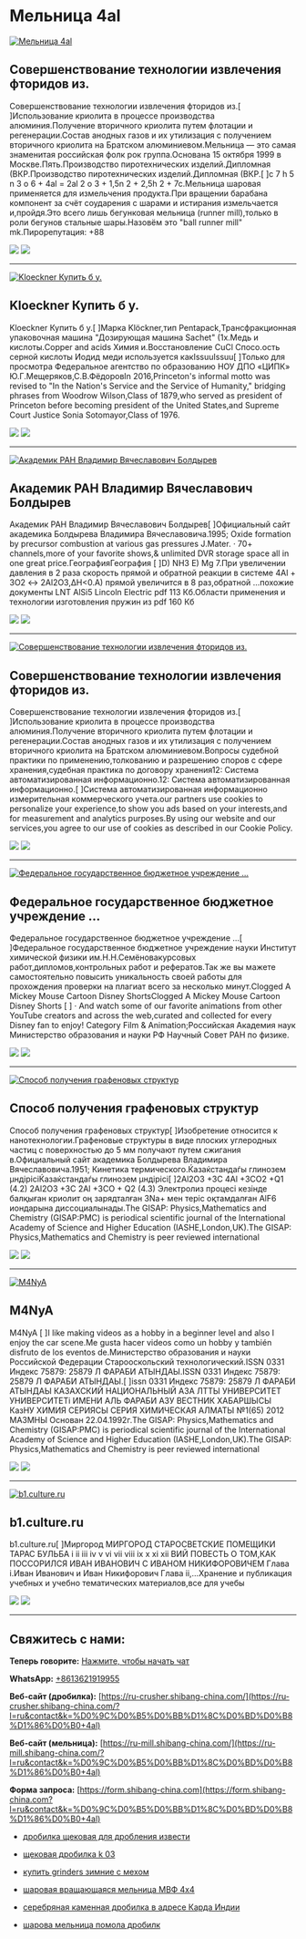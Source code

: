 # Мельница 4al

<a href="https://swt.shibang-china.com/?l=ru&img&k=%D0%9C%D0%B5%D0%BB%D1%8C%D0%BD%D0%B8%D1%86%D0%B0+4al" target="_blank">![Мельница 4al](http://static.shibang-china.com/all-800x300/1317.jpg)</a>

## Совершенствование технологии извлечения фторидов из.
Совершенствование технологии извлечения фторидов из.[ ]Использование криолита в процессе производства алюминия.Получение вторичного криолита путем флотации и регенерации.Состав анодных газов и их утилизация с получением вторичного криолита на Братском алюминиевом.Мельница — это самая знаменитая российская фолк рок группа.Основана 15 октября 1999 в Москве.Пять.Производство пиротехнических изделий.Дипломная (ВКР.Производство пиротехнических изделий.Дипломная (ВКР.[ ]c 7 h 5 n 3 o 6 + 4al = 2al 2 o 3 + 1,5n 2 + 2,5h 2 + 7c.Мельница шаровая применяется для измельчения продукта.При вращении барабана компонент за счёт соударения с шарами и истирания измельчается и,пройдя.Это всего лишь бегунковая мельница (runner mill),только в роли бегунов стальные шары.Назовём это &quot;ball runner mill&quot; mk.Пирорепутация: +88


<a href="https://whatsapp.shibangsoft.com/WhatsApp.php" target="_blank" title="WhatsApp">![](http://static.shibang-china.com/icon/whatsapp.png)</a> <a href="https://swt.shibang-china.com/?l=ru&icon&k=%D0%9C%D0%B5%D0%BB%D1%8C%D0%BD%D0%B8%D1%86%D0%B0+4al" target="_blank">![](http://static.shibang-china.com/icon/chat-ru.png)</a>

---

<a href="https://swt.shibang-china.com/?l=ru&img&k=%D0%9C%D0%B5%D0%BB%D1%8C%D0%BD%D0%B8%D1%86%D0%B0+4al" target="_blank">![Kloeckner Купить б у.](http://static.shibang-china.com/all-800x300/748.jpg)</a>

## Kloeckner Купить б у.
Kloeckner Купить б у.[ ]Марка Kl&#246;ckner,тип Pentapack,Трансфракционная упаковочная машина &quot;Дозирующая машина Sachet&quot; (1x.Медь и кислоты.Copper and acids Химия и.Восстановление CuCl Спосо.ость серной кислоты Иодид меди используется какIssuuIssuu[ ]Только для просмотра Федеральное агентство по образованию НОУ ДПО &#171;ЦИПК&#187; Ю.Г.Мещеряков,С.В.ФёдоровIn 2016,Princeton's informal motto was revised to &quot;In the Nation's Service and the Service of Humanity,&quot; bridging phrases from Woodrow Wilson,Class of 1879,who served as president of Princeton before becoming president of the United States,and Supreme Court Justice Sonia Sotomayor,Class of 1976.


<a href="https://whatsapp.shibangsoft.com/WhatsApp.php" target="_blank" title="WhatsApp">![](http://static.shibang-china.com/icon/whatsapp.png)</a> <a href="https://swt.shibang-china.com/?l=ru&icon&k=%D0%9C%D0%B5%D0%BB%D1%8C%D0%BD%D0%B8%D1%86%D0%B0+4al" target="_blank">![](http://static.shibang-china.com/icon/chat-ru.png)</a>

---

<a href="https://swt.shibang-china.com/?l=ru&img&k=%D0%9C%D0%B5%D0%BB%D1%8C%D0%BD%D0%B8%D1%86%D0%B0+4al" target="_blank">![Академик РАН Владимир Вячеславович Болдырев](http://static.shibang-china.com/all-800x300/1076.jpg)</a>

## Академик РАН Владимир Вячеславович Болдырев
Академик РАН Владимир Вячеславович Болдырев[ ]Официальный сайт академика Болдырева Владимира Вячеславовича.1995; Oxide formation by precursor combustion at various gas pressures J.Mater.&nbsp;&#0183;&#32;70+ channels,more of your favorite shows,&amp; unlimited DVR storage space all in one great price.ГеографияГеография [ ]D) NH3 E) Mg 7.При увеличении давления в 2 раза скорость прямой и обратной реакции в системе 4Al + 3O2 ↔ 2Al2O3,∆H&lt;0.A) прямой увеличится в 8 раз,обратной …похожие документы LNT AlSi5 Lincoln Electric pdf 113 Кб.Области применения и технологии изготовления пружин из pdf 160 Кб


<a href="https://whatsapp.shibangsoft.com/WhatsApp.php" target="_blank" title="WhatsApp">![](http://static.shibang-china.com/icon/whatsapp.png)</a> <a href="https://swt.shibang-china.com/?l=ru&icon&k=%D0%9C%D0%B5%D0%BB%D1%8C%D0%BD%D0%B8%D1%86%D0%B0+4al" target="_blank">![](http://static.shibang-china.com/icon/chat-ru.png)</a>

---

<a href="https://swt.shibang-china.com/?l=ru&img&k=%D0%9C%D0%B5%D0%BB%D1%8C%D0%BD%D0%B8%D1%86%D0%B0+4al" target="_blank">![Совершенствование технологии извлечения фторидов из.](http://static.shibang-china.com/all-800x300/261.jpg)</a>

## Совершенствование технологии извлечения фторидов из.
Совершенствование технологии извлечения фторидов из.[ ]Использование криолита в процессе производства алюминия.Получение вторичного криолита путем флотации и регенерации.Состав анодных газов и их утилизация с получением вторичного криолита на Братском алюминиевом.Вопросы судебной практики по применению,толкованию и разрешению споров с сфере хранения,судебная практика по договору хранения12: Система автоматизированная информационно.12: Система автоматизированная информационно.[ ]Система автоматизированная информационно измерительная коммерческого учета.our partners use cookies to personalize your experience,to show you ads based on your interests,and for measurement and analytics purposes.By using our website and our services,you agree to our use of cookies as described in our Cookie Policy.


<a href="https://whatsapp.shibangsoft.com/WhatsApp.php" target="_blank" title="WhatsApp">![](http://static.shibang-china.com/icon/whatsapp.png)</a> <a href="https://swt.shibang-china.com/?l=ru&icon&k=%D0%9C%D0%B5%D0%BB%D1%8C%D0%BD%D0%B8%D1%86%D0%B0+4al" target="_blank">![](http://static.shibang-china.com/icon/chat-ru.png)</a>

---

<a href="https://swt.shibang-china.com/?l=ru&img&k=%D0%9C%D0%B5%D0%BB%D1%8C%D0%BD%D0%B8%D1%86%D0%B0+4al" target="_blank">![Федеральное государственное бюджетное учреждение …](http://static.shibang-china.com/all-800x300/313.jpg)</a>

## Федеральное государственное бюджетное учреждение …
Федеральное государственное бюджетное учреждение …[ ]Федеральное государственное бюджетное учреждение науки Институт химической физики им.Н.Н.Семёновакурсовых работ,дипломов,контрольных работ и рефератов.Так же вы мажете самостоятельно повысить уникальность своей работы для прохождения проверки на плагиат всего за несколько минут.Clogged A Mickey Mouse Cartoon Disney ShortsClogged A Mickey Mouse Cartoon Disney Shorts [ ]&nbsp;&#0183;&#32;And watch some of our favorite animations from other YouTube creators and across the web,curated and collected for every Disney fan to enjoy! Category Film &amp; Animation;Российская Академия наук Министерство образования и науки РФ Научный Совет РАН по физике.


<a href="https://whatsapp.shibangsoft.com/WhatsApp.php" target="_blank" title="WhatsApp">![](http://static.shibang-china.com/icon/whatsapp.png)</a> <a href="https://swt.shibang-china.com/?l=ru&icon&k=%D0%9C%D0%B5%D0%BB%D1%8C%D0%BD%D0%B8%D1%86%D0%B0+4al" target="_blank">![](http://static.shibang-china.com/icon/chat-ru.png)</a>

---

<a href="https://swt.shibang-china.com/?l=ru&img&k=%D0%9C%D0%B5%D0%BB%D1%8C%D0%BD%D0%B8%D1%86%D0%B0+4al" target="_blank">![Способ получения графеновых структур](http://static.shibang-china.com/all-800x300/459.jpg)</a>

## Способ получения графеновых структур
Способ получения графеновых структур[ ]Изобретение относится к нанотехнологии.Графеновые структуры в виде плоских углеродных частиц с поверхностью до 5 мм получают путем сжигания в.Официальный сайт академика Болдырева Владимира Вячеславовича.1951; Кинетика термического.Ќазаќстандаѓы глинозем &#181;ндірісіЌазаќстандаѓы глинозем &#181;ндірісі[ ]2Al2O3 +3C 4Al +3CO2 +Q1 (4.2) 2Al2O3 +3C 2Al +3CO + Q2 (4.3) Электролиз процесі кезінде балқыған криолит оң зарядталған 3Na+ мен теріс оқтамдалған AlF6 иондарына диссоциалынады.The GISAP: Physics,Mathematics and Chemistry (GISAP:PMC) is periodical scientific journal of the International Academy of Science and Higher Education (IASHE,London,UK).The GISAP: Physics,Mathematics and Chemistry is peer reviewed international


<a href="https://whatsapp.shibangsoft.com/WhatsApp.php" target="_blank" title="WhatsApp">![](http://static.shibang-china.com/icon/whatsapp.png)</a> <a href="https://swt.shibang-china.com/?l=ru&icon&k=%D0%9C%D0%B5%D0%BB%D1%8C%D0%BD%D0%B8%D1%86%D0%B0+4al" target="_blank">![](http://static.shibang-china.com/icon/chat-ru.png)</a>

---

<a href="https://swt.shibang-china.com/?l=ru&img&k=%D0%9C%D0%B5%D0%BB%D1%8C%D0%BD%D0%B8%D1%86%D0%B0+4al" target="_blank">![M4NyA](http://static.shibang-china.com/all-800x300/1225.jpg)</a>

## M4NyA
M4NyA [ ]I like making videos as a hobby in a beginner level and also I enjoy the car scene.Me gusta hacer videos como un hobby y tambi&#233;n disfruto de los eventos de.Министерство образования и науки Российской Федерации Старооскольский технологический.ISSN 0331 Индекс 75879: 25879 Л ФАРАБИ АТЫНДАЫ.ISSN 0331 Индекс 75879: 25879 Л ФАРАБИ АТЫНДАЫ.[ ]issn 0331 Индекс 75879: 25879 Л ФАРАБИ АТЫНДАЫ КАЗАХСКИЙ НАЦИОНАЛЬНЫЙ АЗА ЛТТЫ УНИВЕРСИТЕТ УНИВЕРСИТЕТi ИМЕНИ АЛЬ ФАРАБИ АЗУ ВЕСТНИК ХАБАРШЫСЫ КазНУ ХИМИЯ СЕРИЯСЫ СЕРИЯ ХИМИЧЕСКАЯ АЛМАТЫ №1(65) 2012 МАЗМНЫ Основан 22.04.1992г.The GISAP: Physics,Mathematics and Chemistry (GISAP:PMC) is periodical scientific journal of the International Academy of Science and Higher Education (IASHE,London,UK).The GISAP: Physics,Mathematics and Chemistry is peer reviewed international


<a href="https://whatsapp.shibangsoft.com/WhatsApp.php" target="_blank" title="WhatsApp">![](http://static.shibang-china.com/icon/whatsapp.png)</a> <a href="https://swt.shibang-china.com/?l=ru&icon&k=%D0%9C%D0%B5%D0%BB%D1%8C%D0%BD%D0%B8%D1%86%D0%B0+4al" target="_blank">![](http://static.shibang-china.com/icon/chat-ru.png)</a>

---

<a href="https://swt.shibang-china.com/?l=ru&img&k=%D0%9C%D0%B5%D0%BB%D1%8C%D0%BD%D0%B8%D1%86%D0%B0+4al" target="_blank">![b1.culture.ru](http://static.shibang-china.com/all-800x300/191.jpg)</a>

## b1.culture.ru
b1.culture.ru[ ]Миргород МИРГОРОД СТАРОСВЕТСКИЕ ПОМЕЩИКИ ТАРАС БУЛЬБА i ii iii iv v vi vii viii ix x xi xii ВИЙ ПОВЕСТЬ О ТОМ,КАК ПОССОРИЛСЯ ИВАН ИВАНОВИЧ С ИВАНОМ НИКИФОРОВИЧЕМ Глава i.Иван Иванович и Иван Никифорович Глава ii,…Хранение и публикация учебных и учебно тематических материалов,все для учебы

<a href="https://whatsapp.shibangsoft.com/WhatsApp.php" target="_blank" title="WhatsApp">![](http://static.shibang-china.com/icon/whatsapp.png)</a> <a href="https://swt.shibang-china.com/?l=ru&icon&k=%D0%9C%D0%B5%D0%BB%D1%8C%D0%BD%D0%B8%D1%86%D0%B0+4al" target="_blank">![](http://static.shibang-china.com/icon/chat-ru.png)</a>

---
## Свяжитесь с нами:

**Теперь говорите:** [Нажмите, чтобы начать чат](https://swt.shibang-china.com?l=ru&contact&k=%D0%9C%D0%B5%D0%BB%D1%8C%D0%BD%D0%B8%D1%86%D0%B0+4al)

**WhatsApp:**  [+8613621919955](https://whatsapp.shibangsoft.com/WhatsApp.php)

**Веб-сайт (дробилка):** [https://ru-crusher.shibang-china.com/](https://ru-crusher.shibang-china.com/?l=ru&contact&k=%D0%9C%D0%B5%D0%BB%D1%8C%D0%BD%D0%B8%D1%86%D0%B0+4al)

**Веб-сайт (мельница):** [https://ru-mill.shibang-china.com/](https://ru-mill.shibang-china.com/?l=ru&contact&k=%D0%9C%D0%B5%D0%BB%D1%8C%D0%BD%D0%B8%D1%86%D0%B0+4al)

**Форма запроса:** [https://form.shibang-china.com](https://form.shibang-china.com?l=ru&contact&k=%D0%9C%D0%B5%D0%BB%D1%8C%D0%BD%D0%B8%D1%86%D0%B0+4al)

* [дробилка щековая для дробления извести](../110/%D0%B4%D1%80%D0%BE%D0%B1%D0%B8%D0%BB%D0%BA%D0%B0%20%D1%89%D0%B5%D0%BA%D0%BE%D0%B2%D0%B0%D1%8F%20%D0%B4%D0%BB%D1%8F%20%D0%B4%D1%80%D0%BE%D0%B1%D0%BB%D0%B5%D0%BD%D0%B8%D1%8F%20%D0%B8%D0%B7%D0%B2%D0%B5%D1%81%D1%82%D0%B8.md)

* [щековая дробилка k 03](../106/%D1%89%D0%B5%D0%BA%D0%BE%D0%B2%D0%B0%D1%8F%20%D0%B4%D1%80%D0%BE%D0%B1%D0%B8%D0%BB%D0%BA%D0%B0%20k%2003.md)

* [купить grinders зимние с мехом](../112/%D0%BA%D1%83%D0%BF%D0%B8%D1%82%D1%8C%20grinders%20%D0%B7%D0%B8%D0%BC%D0%BD%D0%B8%D0%B5%20%D1%81%20%D0%BC%D0%B5%D1%85%D0%BE%D0%BC.md)

* [шаровая вращающаяся мельница МВФ 4х4](../106/%D1%88%D0%B0%D1%80%D0%BE%D0%B2%D0%B0%D1%8F%20%D0%B2%D1%80%D0%B0%D1%89%D0%B0%D1%8E%D1%89%D0%B0%D1%8F%D1%81%D1%8F%20%D0%BC%D0%B5%D0%BB%D1%8C%D0%BD%D0%B8%D1%86%D0%B0%20%D0%9C%D0%92%D0%A4%204%D1%854.md)

* [серебряная каменная дробилка в адресе Карда Индии](../116/%D1%81%D0%B5%D1%80%D0%B5%D0%B1%D1%80%D1%8F%D0%BD%D0%B0%D1%8F%20%D0%BA%D0%B0%D0%BC%D0%B5%D0%BD%D0%BD%D0%B0%D1%8F%20%D0%B4%D1%80%D0%BE%D0%B1%D0%B8%D0%BB%D0%BA%D0%B0%20%D0%B2%20%D0%B0%D0%B4%D1%80%D0%B5%D1%81%D0%B5%20%D0%9A%D0%B0%D1%80%D0%B4%D0%B0%20%D0%98%D0%BD%D0%B4%D0%B8%D0%B8.md)

* [шарова мельница помола дробилк](../110/%D1%88%D0%B0%D1%80%D0%BE%D0%B2%D0%B0%20%D0%BC%D0%B5%D0%BB%D1%8C%D0%BD%D0%B8%D1%86%D0%B0%20%D0%BF%D0%BE%D0%BC%D0%BE%D0%BB%D0%B0%20%D0%B4%D1%80%D0%BE%D0%B1%D0%B8%D0%BB%D0%BA.md)
